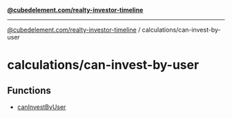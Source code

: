 [**@cubedelement.com/realty-investor-timeline**](../../index.md)

---

[@cubedelement.com/realty-investor-timeline](../../modules.md) / calculations/can-invest-by-user

# calculations/can-invest-by-user

## Functions

- [canInvestByUser](functions/canInvestByUser.md)
